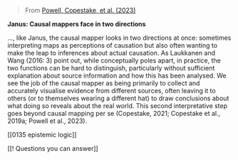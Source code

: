 
> From [Powell, Copestake, et al. (2023)]()

**Janus: Causal mappers face in two directions**

..., like Janus, the causal mapper looks in two directions at once: sometimes interpreting maps as perceptions of causation but also often wanting to make the leap to inferences about actual causation. As Laukkanen and Wang (2016: 3) point out, while conceptually poles apart, in practice, the two functions can be hard to distinguish, particularly without sufficient explanation about source information and how this has been analysed. We see the job of the causal mapper as being primarily to collect and accurately visualise evidence from different sources, often leaving it to others (or to themselves wearing a different hat) to draw conclusions about what doing so reveals about the real world. This second interpretative step goes beyond causal mapping per se (Copestake, 2021; Copestake et al., 2019a; Powell et al., 2023).

[[0135 epistemic logic]]

[[! Questions you can answer]]
